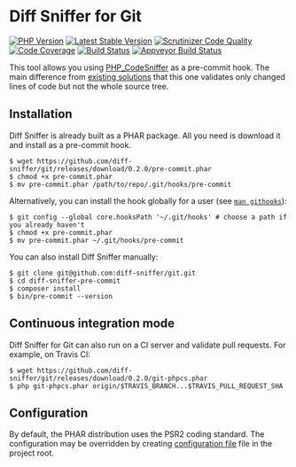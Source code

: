 Diff Sniffer for Git
====================

[![PHP Version](https://img.shields.io/badge/php-%5E7.1-blue.svg)](https://packagist.org/packages/diff-sniffer/git)
[![Latest Stable Version](https://poser.pugx.org/diff-sniffer/git/v/stable)](https://packagist.org/packages/diff-sniffer/git)
[![Scrutinizer Code Quality](https://scrutinizer-ci.com/g/diff-sniffer/git/badges/quality-score.png)](https://scrutinizer-ci.com/g/diff-sniffer/git/)
[![Code Coverage](https://scrutinizer-ci.com/g/diff-sniffer/git/badges/coverage.png)](https://scrutinizer-ci.com/g/diff-sniffer/git/)
[![Build Status](https://travis-ci.org/diff-sniffer/git.png)](https://travis-ci.org/diff-sniffer/git)
[![Appveyor Build Status](https://ci.appveyor.com/api/projects/status/uv1xbj7l7lupgxta?svg=true)](https://ci.appveyor.com/project/morozov/git)

This tool allows you using [PHP_CodeSniffer](https://github.com/squizlabs/PHP_CodeSniffer) as a pre-commit hook. The main difference from [existing solutions](https://github.com/s0enke/git-hooks/blob/master/phpcs-pre-commit/pre-commit) that this one validates only changed lines of code but not the whole source tree.

Installation
------------

Diff Sniffer is already built as a PHAR package. All you need is download it and install as a pre-commit hook.
```
$ wget https://github.com/diff-sniffer/git/releases/download/0.2.0/pre-commit.phar
$ chmod +x pre-commit.phar
$ mv pre-commit.phar /path/to/repo/.git/hooks/pre-commit
```

Alternatively, you can install the hook globally for a user (see [`man githooks`](https://git-scm.com/docs/githooks)):
```
$ git config --global core.hooksPath '~/.git/hooks' # choose a path if you already haven't
$ chmod +x pre-commit.phar
$ mv pre-commit.phar ~/.git/hooks/pre-commit
```

You can also install Diff Sniffer manually:

```
$ git clone git@github.com:diff-sniffer/git.git
$ cd diff-sniffer-pre-commit
$ composer install
$ bin/pre-commit --version
```

Continuous integration mode
---------------------------

Diff Sniffer for Git can also run on a CI server and validate pull requests. For example, on Travis CI:
```
$ wget https://github.com/diff-sniffer/git/releases/download/0.2.0/git-phpcs.phar
$ php git-phpcs.phar origin/$TRAVIS_BRANCH...$TRAVIS_PULL_REQUEST_SHA
```

Configuration
-------------

By default, the PHAR distribution uses the PSR2 coding standard. The configuration may be overridden by creating [configuration file](https://github.com/squizlabs/PHP_CodeSniffer/wiki/Advanced-Usage#using-a-default-configuration-file) file in the project root.
